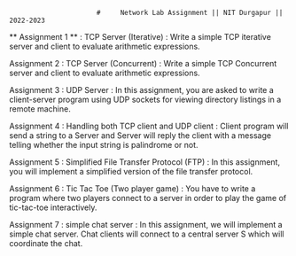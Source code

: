     
                                
                               
                               
                          #     Network Lab Assignment || NIT Durgapur || 2022-2023


  ** Assignment 1 ** : TCP Server (Iterative) : Write a simple TCP iterative server and client to evaluate arithmetic expressions.

  Assignment 2 : TCP Server (Concurrent) : Write a simple TCP Concurrent server and client to evaluate arithmetic expressions.

  Assignment 3 : UDP Server : In this assignment, you are asked to write a client-server program using UDP sockets for
                   viewing directory  listings in a remote machine.

  Assignment 4 : Handling both TCP client and UDP client : Client program will send a string to a Server and Server will reply
                   the client with a message telling whether the input string is palindrome or not.

  Assignment 5 : Simplified File Transfer Protocol (FTP) : In this assignment, you will implement a simplified 
                   version of the file transfer protocol.

  Assignment 6 : Tic Tac Toe (Two player game) : You have to write a program where two players connect to a server 
                   in order to play the game of tic-tac-toe interactively.

  Assignment 7 : simple chat server : In this assignment, we will implement a simple chat server. Chat clients 
                   will connect to a central server S which will coordinate the chat.
                   
                   
                   
